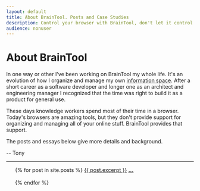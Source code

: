 ```yaml
---
layout: default
title: About BrainTool. Posts and Case Studies
description: Control your browser with BrainTool, don't let it control you. Free and private. Download now!
audience: nonuser
---
```

# About BrainTool
In one way or other I've been working on BrainTool my whole life. It's an evolution of how I organize and manage my own [information space](https://informationspace.net). After a short career as a software developer and longer one as an architect and engineering manager I recognized that the time was right to build it as a product for general use. 

These days knowledge workers spend most of their time in a browser. Today's browsers are amazing tools, but they don't provide support for organizing and managing all of your online stuff. BrainTool provides that support. 

The posts and essays below give more details and background.

-- Tony
<hr/>
<ul>
    {% for post in site.posts %}
        <a href="{{ post.url }}">{{ post.excerpt }}</a>
        <a href="{{ post.url }}"><b>...</b></a><br/><br/>
    {% endfor %}
</ul>
